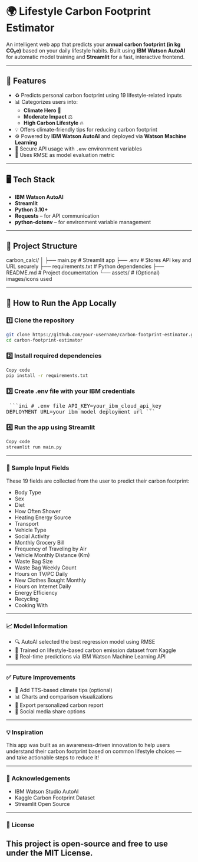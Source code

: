 # 🌍  Lifestyle Carbon Footprint Estimator

An intelligent web app that predicts your **annual carbon footprint (in kg CO₂e)** based on your daily lifestyle habits. Built using **IBM Watson AutoAI** for automatic model training and **Streamlit** for a fast, interactive frontend.

---

## 📌 Features

- ♻️ Predicts personal carbon footprint using 19 lifestyle-related inputs
- 📊 Categorizes users into:
  - **Climate Hero** 🌱
  - **Moderate Impact** ⚖️
  - **High Carbon Lifestyle** 🔥
- 💡 Offers climate-friendly tips for reducing carbon footprint
- ⚙️ Powered by **IBM Watson AutoAI** and deployed via **Watson Machine Learning**
- 🔐 Secure API usage with `.env` environment variables
- 🧠 Uses RMSE as model evaluation metric

---

## 🖥️ Tech Stack

- **IBM Watson AutoAI**
- **Streamlit**
- **Python 3.10+**
- **Requests** – for API communication
- **python-dotenv** – for environment variable management

---

## 📂 Project Structure

carbon_calci/
│
├── main.py # Streamlit app
├── .env # Stores API key and URL securely
├── requirements.txt # Python dependencies
├── README.md # Project documentation
└── assets/ # (Optional) images/icons used

---

## 🚀 How to Run the App Locally

### 1️⃣ Clone the repository
```bash
git clone https://github.com/your-username/carbon-footprint-estimator.git
cd carbon-footprint-estimator
```
### 2️⃣ Install required dependencies
``` bash
Copy code
pip install -r requirements.txt
```
### 3️⃣ Create .env file with your IBM credentials
<pre> ```ini # .env file API_KEY=your_ibm_cloud_api_key 
DEPLOYMENT_URL=your_ibm_model_deployment_url ``` </pre>
### 4️⃣ Run the app using Streamlit
```bash
Copy code
streamlit run main.py
```
--- 

### 🔢 Sample Input Fields
These 19 fields are collected from the user to predict their carbon footprint:

- Body Type
- Sex
- Diet
- How Often Shower
- Heating Energy Source
- Transport
- Vehicle Type
- Social Activity
- Monthly Grocery Bill
- Frequency of Traveling by Air
- Vehicle Monthly Distance (Km)
- Waste Bag Size
- Waste Bag Weekly Count
- Hours on TV/PC Daily
- New Clothes Bought Monthly
- Hours on Internet Daily
- Energy Efficiency
- Recycling
- Cooking With

---

### 📈 Model Information
-   🔍 AutoAI selected the best regression model using RMSE
-   🧪 Trained on lifestyle-based carbon emission dataset from Kaggle
-    🔄 Real-time predictions via IBM Watson Machine Learning API

---

### ✅ Future Improvements
- 📢 Add TTS-based climate tips (optional)
- 📊 Charts and comparison visualizations
- 📝 Export personalized carbon report
- 🔗 Social media share options

---

### 💡 Inspiration
This app was built as an awareness-driven innovation to help  users understand their carbon footprint based on common lifestyle choices — and take actionable steps to reduce it!

---

### 🤝 Acknowledgements
-   IBM Watson Studio AutoAI
-   Kaggle Carbon Footprint Dataset
-   Streamlit Open Source

---

### 📜 License
This project is open-source and free to use under the MIT License.
---